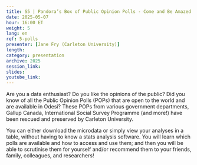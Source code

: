 ```yaml
---
title: S5 | Pandora’s Box of Public Opinion Polls - Come and Be Amazed!
date: 2025-05-07
hour: 16:00 ET
weight: 5
lang: en
ref: 5-polls
presenter: [Jane Fry (Carleton University)]
length:
category: presentation
archive: 2025
session_link:
slides:
youtube_link:
---
```

Are you a data enthusiast? Do you like the opinions of the public? Did you know of all the Public Opinion Polls (POPs) that are open to the world and are available in Odesi? These POPs from various government departments, Gallup Canada, International Social Survey Programme (and more!) have been rescued and preserved by Carleton University. <!--more-->

You can either download the microdata or simply view your analyses in a table, without having to know a stats analysis software. You will learn which polls are available and how to access and use them; and then you will be able to scrutinise them for yourself and/or recommend them to your friends, family, colleagues, and researchers!
